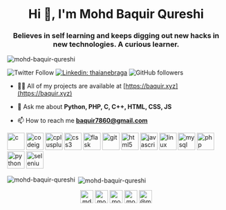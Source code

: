 <h1 align="center">Hi 👋, I'm Mohd Baquir Qureshi</h1>
<h3 align="center">Believes in self learning and keeps digging out new hacks in new technologies. A curious learner.</h3>

<p align="left"> <img src="https://komarev.com/ghpvc/?username=mohd-baquir-qureshi" alt="mohd-baquir-qureshi" /> </p>

![Twitter Follow](https://img.shields.io/twitter/follow/MdBaquirQureshi?label=Follow)
[![Linkedin: thaianebraga](https://img.shields.io/badge/-Baquir-blue?style=flat-square&logo=Linkedin&logoColor=white&link=https://www.linkedin.com/in/mohd-baquir-qureshi/)](https://www.linkedin.com/in/mohd-baquir-qureshi/)
![GitHub followers](https://img.shields.io/github/followers/mohd-baquir-qureshi?label=Follow&style=social)

- 👨‍💻 All of my projects are available at [https://baquir.xyz](https://baquir.xyz)

- 💬 Ask me about **Python, PHP, C, C++, HTML, CSS, JS**

- 📫 How to reach me **baquir7860@gmail.com**

<p align="left"><img src="https://devicons.github.io/devicon/devicon.git/icons/c/c-original.svg" alt="c" width="40" height="40"/> <img src="https://cdn.worldvectorlogo.com/logos/codeigniter.svg" alt="codeigniter" width="40" height="40"/> <img src="https://devicons.github.io/devicon/devicon.git/icons/cplusplus/cplusplus-original.svg" alt="cplusplus" width="40" height="40"/> <img src="https://devicons.github.io/devicon/devicon.git/icons/css3/css3-original-wordmark.svg" alt="css3" width="40" height="40"/> <img src="https://www.vectorlogo.zone/logos/pocoo_flask/pocoo_flask-icon.svg" alt="flask" width="40" height="40"/> <img src="https://www.vectorlogo.zone/logos/git-scm/git-scm-icon.svg" alt="git" width="40" height="40"/> <img src="https://devicons.github.io/devicon/devicon.git/icons/html5/html5-original-wordmark.svg" alt="html5" width="40" height="40"/> <img src="https://devicons.github.io/devicon/devicon.git/icons/javascript/javascript-original.svg" alt="javascript" width="40" height="40"/> <img src="https://devicons.github.io/devicon/devicon.git/icons/linux/linux-original.svg" alt="linux" width="40" height="40"/> <img src="https://devicons.github.io/devicon/devicon.git/icons/mysql/mysql-original-wordmark.svg" alt="mysql" width="40" height="40"/> <img src="https://devicons.github.io/devicon/devicon.git/icons/php/php-original.svg" alt="php" width="40" height="40"/> <img src="https://devicons.github.io/devicon/devicon.git/icons/python/python-original.svg" alt="python" width="40" height="40"/> <img src="https://raw.githubusercontent.com/detain/svg-logos/780f25886640cef088af994181646db2f6b1a3f8/svg/selenium-logo.svg" alt="selenium" width="40" height="40"/></p>

<p><img align="left" src="https://github-readme-stats.vercel.app/api/top-langs/?username=mohd-baquir-qureshi&layout=compact&hide=html" alt="mohd-baquir-qureshi" /></p>

<p>&nbsp;<img align="center" src="https://github-readme-stats.vercel.app/api?username=mohd-baquir-qureshi&show_icons=true" alt="mohd-baquir-qureshi" /></p>

<p align="center">
<a href="https://twitter.com/mdbaquirqureshi" target="blank"><img align="center" src="https://cdn.jsdelivr.net/npm/simple-icons@3.0.1/icons/twitter.svg" alt="mdbaquirqureshi" height="30" width="30" /></a>
<a href="https://linkedin.com/in/mohd-baquir-qureshi" target="blank"><img align="center" src="https://cdn.jsdelivr.net/npm/simple-icons@3.0.1/icons/linkedin.svg" alt="mohd-baquir-qureshi" height="30" width="30" /></a>
<a href="https://fb.com/mohd.baquir.qureshi" target="blank"><img align="center" src="https://cdn.jsdelivr.net/npm/simple-icons@3.0.1/icons/facebook.svg" alt="mohd.baquir.qureshi" height="30" width="30" /></a>
<a href="https://instagram.com/mohd.baquir_qureshi__" target="blank"><img align="center" src="https://cdn.jsdelivr.net/npm/simple-icons@3.0.1/icons/instagram.svg" alt="mohd.baquir_qureshi__" height="30" width="30" /></a>
<a href="https://www.hackerearth.com/@mohd.baquir.qureshi" target="blank"><img align="center" src="https://cdn.jsdelivr.net/npm/simple-icons@3.0.1/icons/hackerearth.svg" alt="@mohd.baquir.qureshi" height="30" width="30" /></a>
</p>
